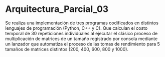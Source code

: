 # Arquitectura_Parcial_03
Se realiza una implementación de tres programas codificados en distintos lenguajes de programación (Python,  C++ y C). Que calculan el costo temporal  de 30 repeticiones individúales al ejecutar el clásico proceso de multiplicación de matrices de un tamaño registrado por consola mediante un lanzador que automatiza el proceso de las tomas de rendimiento para 5 tamaños de matrices distintos (200, 400, 600, 800 y 1000).
